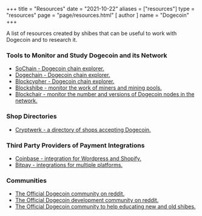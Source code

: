 +++
title = "Resources"
date = "2021-10-22"
aliases = ["resources"]
type = "resources"
page = "page/resources.html"
[ author ]
  name = "Dogecoin"
+++

A list of resources created by shibes that can be useful to work with Dogecoin and to research it.

### Tools to Monitor and Study Dogecoin and its Network
- [SoChain - Dogecoin chain explorer.](https://sochain.com/DOGE)
- [Dogechain - Dogecoin chain explorer.](https://dogechain.info/)
- [Blockcypher - Dogecoin chain explorer.](https://live.blockcypher.com/doge/)
- [Blockshibe - monitor the work of miners and mining pools.](https://blockshibe.net)
- [Blockchair - monitor the number and versions of Dogecoin nodes in the network.](https://blockchair.com/dogecoin/nodes)

### Shop Directories
- [Cryptwerk - a directory of shops accepting Dogecoin.](https://cryptwerk.com/pay-with/doge/)

### Third Party Providers of Payment Integrations
- [Coinbase - integration for Wordpress and Shopify.](https://commerce.coinbase.com/integrate)
- [Bitpay - integrations for multiple platforms.](https://bitpay.com/integrations/)

### Communities
- [The Official Dogecoin community on reddit.](https://reddit.com/r/dogecoin)
- [The Official Dogecoin development community on reddit.](https://reddit.com/r/dogecoindev)
- [The Official Dogecoin community to help educating new and old shibes.](https://reddit.com/r/dogeducation)
